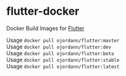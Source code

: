 # flutter-docker
Docker Build Images for [Flutter](https://flutter.io)

Usage ```docker pull ojordann/flutter:master```  
Usage ```docker pull ojordann/flutter:dev```  
Usage ```docker pull ojordann/flutter:beta```  
Usage ```docker pull ojordann/flutter:stable```  
Usage ```docker pull ojordann/flutter:latest```

